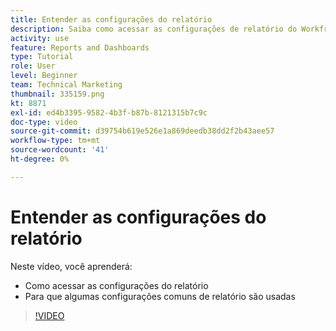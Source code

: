 ```yaml
---
title: Entender as configurações do relatório
description: Saiba como acessar as configurações de relatório do Workfront e para que algumas configurações de relatório comuns são usadas.
activity: use
feature: Reports and Dashboards
type: Tutorial
role: User
level: Beginner
team: Technical Marketing
thumbnail: 335159.png
kt: 8871
exl-id: ed4b3395-9582-4b3f-b87b-8121315b7c9c
doc-type: video
source-git-commit: d39754b619e526e1a869deedb38dd2f2b43aee57
workflow-type: tm+mt
source-wordcount: '41'
ht-degree: 0%

---
```


# Entender as configurações do relatório

Neste vídeo, você aprenderá:

* Como acessar as configurações do relatório
* Para que algumas configurações comuns de relatório são usadas

>[!VIDEO](https://video.tv.adobe.com/v/335159/?quality=12)
